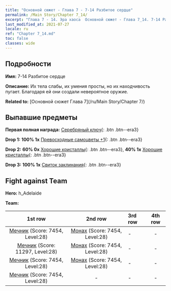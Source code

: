 ```yaml
---
title: "Основной сюжет - Глава 7 - 7-14 Разбитое сердце"
permalink: /Main Story/Chapter 7_14/
excerpt: "Глава 7 - 14. Эра хаоса  Основной сюжет - Глава 7_14. 7-14 Разбитое сердце"
last_modified_at: 2021-07-27
locale: ru
ref: "Chapter 7_14.md"
toc: false
classes: wide
---
```


## Подробности

 **Имя:** 7-14 Разбитое сердце

 **Описание:** Их тела слабы, их умения просты, но их находчивость пугает. Благодаря ей они создали невероятное оружие.

 **Related to:** [Основной сюжет Глава 7](/ru/Main Story/Chapter 7/)

## Выпавшие предметы

 **Первая полная награда:** [Серебряный ключ](/ItemsRU/con_693/){: .btn .btn--era3}

 **Drop 1:** **100% 1x** [Превосходные самоцветы +1](/ItemsRU/mat_23/){: .btn .btn--era3}

 **Drop 2:** **60% 0x** [Хорошие кристаллы](/ItemsRU/mat_17/){: .btn .btn--era3}, **40% 1x** [Хорошие кристаллы](/ItemsRU/mat_17/){: .btn .btn--era3}

 **Drop 3:** **100% 1x** [Свиток заклинания](/ItemsRU/con_694/){: .btn .btn--era3}


## Fight against Team
 **Hero:** h_Adelaide

 **Team:**


  | 1st row | 2nd row | 3rd row | 4th row |
  |:----:|:----:|:----|:----:|
  | [Мечник](/ru/units/Swordsman/) (Score: 7454, Level:28)  | [Монах](/ru/units/Monk/) (Score: 7454, Level:28)  | - | - |
  | [Мечник](/ru/units/Swordsman/) (Score: 11297, Level:28)  | [Монах](/ru/units/Monk/) (Score: 7454, Level:28)  | - | - |
  | [Мечник](/ru/units/Swordsman/) (Score: 7454, Level:28)  | [Монах](/ru/units/Monk/) (Score: 7454, Level:28)  | - | - |
  | [Мечник](/ru/units/Swordsman/) (Score: 7454, Level:28)  | - | - | - |


